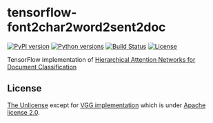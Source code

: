 # tensorflow-font2char2word2sent2doc

[![PyPI version](https://badge.fury.io/py/tensorflow-font2char2word2sent2doc.svg)](https://badge.fury.io/py/tensorflow-font2char2word2sent2doc)
[![Python versions](https://img.shields.io/pypi/pyversions/tensorflow-font2char2word2sent2doc.svg)](setup.py)
[![Build Status](https://travis-ci.org/raviqqe/tensorflow-font2char2word2sent2doc.svg?branch=master)](https://travis-ci.org/raviqqe/tensorflow-font2char2word2sent2doc)
[![License](https://img.shields.io/badge/license-unlicense-lightgray.svg)](https://unlicense.org)

TensorFlow implementation of [Hierarchical Attention Networks for Document Classification](https://www.google.co.jp/url?sa=t&rct=j&q=&esrc=s&source=web&cd=1&cad=rja&uact=8&ved=0ahUKEwiNxqa286zRAhUMqY8KHZYlCWEQFggjMAA&url=https%3A%2F%2Fwww.cs.cmu.edu%2F~diyiy%2Fdocs%2Fnaacl16.pdf&usg=AFQjCNFokKFJ1g7WQSDYkYEM82XwhGiDGw&sig2=iHJc5O86dNQrexisfSA7mw)


## License

[The Unlicense](https://unlicense.org)
except for [VGG implementation](font2char2word2sent2doc/font2char.py)
which is under [Apache license 2.0](https://github.com/tensorflow/models/blob/master/LICENSE).
